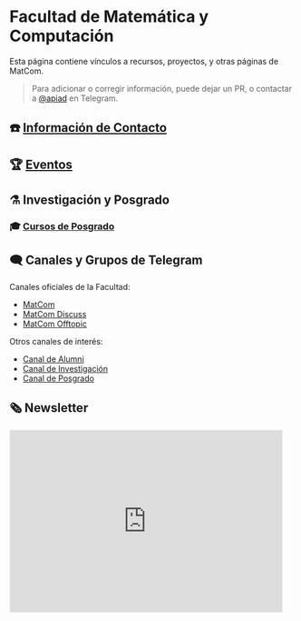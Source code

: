 # Facultad de Matemática y Computación

Esta página contiene vínculos a recursos, proyectos, y otras páginas de MatCom.

> Para adicionar o corregir información, puede dejar un PR, o contactar a [@apiad](https://t.me/apiad) en Telegram.

## ☎️ [Información de Contacto](/contacto)

## 🏆 [Eventos](/eventos)

## ⚗️ Investigación y Posgrado

### 🎓 [Cursos de Posgrado](/posgrado)

## 🗨️ Canales y Grupos de Telegram

Canales oficiales de la Facultad:

- [MatCom](https://t.me/matcomuh)
- [MatCom Discuss](https://t.me/joinchat/RVLUImMXV1_4-4P7)
- [MatCom Offtopic](https://t.me/matcomofftopic)

Otros canales de interés:

- [Canal de Alumni](https://t.me/matcom_alumni)
- [Canal de Investigación](https://t.me/matcom_research)
- [Canal de Posgrado](https://t.me/matcom_postgrad)

## 🗞️ Newsletter

<iframe src="https://matcom.substack.com/embed" width="480" height="320" style="border:1px solid #EEE; background:white;" frameborder="0" scrolling="no"></iframe>
